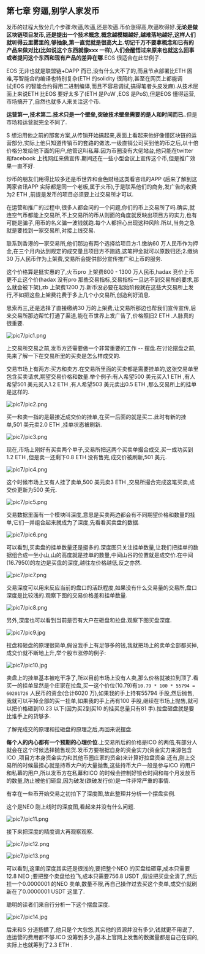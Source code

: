 
##  第七章  穷逼,别学人家发币


发币的过程大致分几个步骤:吹逼,吹逼,还是吹逼.币价涨得高,吹逼吹得好.**无论是做区块链项目发币,还是提出一个技术概念,概念越模糊越好,越难落地越好,这样人们就听得云里雾里的,够抽象,第一直觉就是很高大上.切记千万不要拿概念和已有的产品来做对比(比如说这个东西就像xxx 一样),人们会醒悟过来原来也就这么回事或者提问这个东西和现有产品的差异在哪**.EOS 很适合在此举例子.

EOS 无非也就是联盟链+DAPP 而已,没有什么大不了的,而且节点部署比ETH 困难,写智能合约编译也特别复杂(ETH 的solidity 很简约,甚至在网页上都能调试;EOS 的智能合约得用二进制编译,而且不容易调试,搞得笔者头皮发麻).从技术层面上来说ETH 比EOS 要好太多了(ETH 是PoW ,EOS 是PoS),但是EOS 懂得运营,市场搞开了,自然也就多人来关注这个币.

**运营第一,技术第二.技术只是一个壁垒,突破技术壁垒需要的是人和时间而已.**.但是市场和运营就完全不同了.

S 想沿用他之前的那套方案,从传销开始搞起来,表面上看起来他好像懂区块链的运营部分,实际上他只知道传销币的套路的做法.一级直销公司买到他的币之后,以十倍价格分发给他下面的用户,他管这叫私幕.因为币圈没有大佬站台,他只能在twitter 和facebook 上找网红来做宣传.期间还在一些小型会议上宣传这个币,但是推广效果一直不好.

炒币的朋友们用得比较多还是币世界和金色财经这类看咨讯的APP (后来了解到这两家咨讯APP 实际都是同一个老板,属于火币),于是联系他们的商务,发广告的收费为2 ETH ,前提是发币的项目必须要上过交易所才可以.

在运营和推广的过程中,很多人都会问的一个问题,你们的币上交易所了吗.确实,就连空气币都能上交易所,不上交易所的币从则面的角度就反映出项目方的实力,也有可能是骗子,用币的名义骗一波钱就跑.每个人都担心出现这种风险.所以,当务之急就是要找到一家交易所,对接上线交易.

联系到香港的一家交易所,他们那边有两个选择给项目方:1.缴纳60 万人民币作为押金,在三个月内达到规定的成交量且项目方不跑路,这笔押金就可以原数归还;2.缴纳30 万人民币作为上架费,交易所会提供部分宣传推广和上币的服务.

这个价格算是挺实惠的了,火币pro 上架费800 - 1300 万人民币,hadax 竞价上币更不止这个价(hadax 没有pro 那些交易指标,交易指标一旦达不到交易所的要求,那么就会被下架),zb 上架费1200 万.新币没必要在起始阶段就在这些大交易所上发行,不如把这些上架费花费于多上几个小交易所,创造利好消息.

思索再三,还是选择了直接缴纳30 万的上架费,让交易所那边也帮我们宣传宣传,后来交易所那边帮忙打通了渠道,能在币世界上发广告了,价格照旧2 ETH .人脉真的很重要.

![pic7/pic1.png](pic7/pic1.png)

上交易所交易之前,发币方还需要做一个非常重要的工作 -- 摆盘.在讨论摆盘之前,先来了解一下在交易所里的买卖是怎么样成交的.

交易市场上有两方:买方和卖方.在交易所里面的买卖都是需要挂单的,这张交易单里包含买卖请求,期望交易价格和数量.举个例子:有人希望500 美元买入1 ETH ,有人希望501 美元买入1.2 ETH ,有人希望503 美元卖出0.5 ETH ,那么交易所上的挂单是这样的.

![pic7/pic2.png](pic7/pic2.png)

买一和卖一指的是最接近成交价的挂单,在买一后面的就是买二.此时有新的挂单,501 美元卖2.0 ETH ,挂单状态被刷新.

![pic7/pic3.png](pic7/pic3.png)

现在,市场上刚好有买卖两个单子,交易所把这两个买卖单撮合成交,买一成功买到1.2 ETH ,但是卖一还剩下0.8 ETH 没有售完,成交价被刷新,501 美元.

![pic7/pic4.png](pic7/pic4.png)

这个时候市场上又有人挂了卖单,500 美元卖3 ETH ,交易所撮合完成这笔买卖,成交价更新为500 美元.

![pic7/pic5.png](pic7/pic5.png)

交易数据里面有一个模块叫深度,意思是买卖两边都会有不同期望价格和数量的挂单,它们一并组合起来就成为了深度,先看看买卖盘的数据.

![pic7/pic6.png](pic7/pic6.png)

可以看到,买卖盘的挂单数量还是挺多的.深度图只关注挂单数量,让我们把挂单的数据组合成一坐小山,山的高度就是挂单的数量,中间山谷的位置就是成交价.在中间(16.7950)的左边是买盘的深度,越往左价格越低,反之亦然.

![pic7/pic7.png](pic7/pic7.png)

交易深度可以用来反应当前的盘口的活跃程度,如果没有什么交易量的交易所,盘口深度是比较浅的.观察下图的交易价格差和挂单数量.

![pic7/pic8.png](pic7/pic8.png)

另外,深度也可以看到当前是否有大户在砸盘和拉盘.观察下图买盘深度.

![pic7/pic9.jpg](pic7/pic9.jpg)

拉盘和砸盘的原理很简单,假设我手上有足够多的钱,我就把场上的卖单全部都买掉,成交价就不断地上升,举个股市涨停的例子:

![pic7/pic10.jpg](pic7/pic10.jpg)

卖盘上的挂单基本被吃干净了,所以目前市场上没有人卖,那么价格就被拉到顶了.看买一的挂单显然是个庄家在拉盘,买一这个价位(10.79)有`10.79 * 100 * 55794 = 60201726` 人民币的资金(合计6020 万),如果我的手上持有55794 手股,然后抛售,我就可以平掉全部的买一挂单,如果我的手上再有100 手股,继续在市场上抛售,就可以把价格砸到10.23 以下(因为买2到买10 的挂买总量只有81 手).拉盘砸盘就是要比谁手上的货够多.

了解完成交的原理和拉砸盘的原理之后,再回来说摆盘.

**每个人的内心都有一个预期的心理价位**.上交易所后的价格是ICO 的两倍,有部分人就会在这个时候选择抛售现货.发币方要根据自身的资金实力(资金实力来源包含ICO ,项目方本身资金实力和其他币圈庄家的资金)来计算好拉盘资金.还有,刚上交易所的时候最担心就是持币大户的大量抛售,这些持币大户一般是参与ICO 的用户和私幕的用户,所以发币方在私幕和ICO 的时候会控制好锁仓时间和每个月发放币的数量,防止被他们砸盘,因为破发(跌破发行价)是一件非常严重的事情.

有幸在一些币开始交易之初拍下了深度图,故此整理并分析一个摆盘实例.

这个是NEO 刚上线时的深度图,看起来并没有什么问题.

![pic7/pic11.png](pic7/pic11.png)

接下来把深度的精度调大再观察观察.

![pic7/pic12.png](pic7/pic12.png)

![pic7/pic13.png](pic7/pic13.png)

可以看到,这里的深度其实还是很浅的,要把整个NEO 的买盘给砸穿,成本只需要12.8 NEO ;要把整个卖盘给拉飞,成本只需要756.8 USDT ,假设把买盘全清了,然后挂一个0.0000001 的NEO 卖单,数量不限,再自己操作过去买这个卖单,成交价就刷新在了0.0000001 USDT 这里了.

聪明的读者们来自行分析一下这个摆盘深度.

![pic7/pic14.jpg](pic7/pic14.jpg)

后来和S 分道扬镳了,他只是个大忽悠,其实他的资源并没有多少,钱就更不用说了,连运营的费用都不够.ICO 没筹到多少,基本上官网上发售的数据量都是自己在调的,实际上也就筹到了2.3 ETH .
